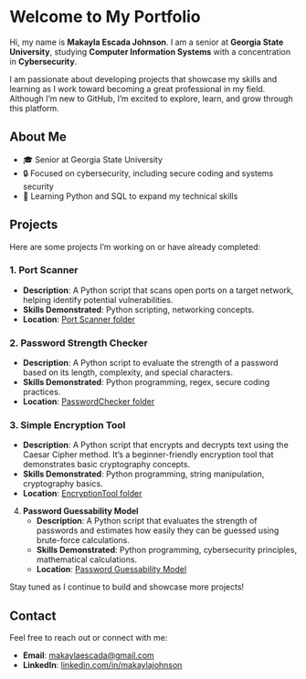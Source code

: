 # Welcome to My Portfolio

Hi, my name is **Makayla Escada Johnson**. I am a senior at **Georgia State University**, studying **Computer Information Systems** with a concentration in **Cybersecurity**. 

I am passionate about developing projects that showcase my skills and learning as I work toward becoming a great professional in my field. Although I’m new to GitHub, I’m excited to explore, learn, and grow through this platform.

## About Me
- 🎓 Senior at Georgia State University
- 🔒 Focused on cybersecurity, including secure coding and systems security
- 🌟 Learning Python and SQL to expand my technical skills

## Projects
Here are some projects I’m working on or have already completed:

### 1. Port Scanner
- **Description**: A Python script that scans open ports on a target network, helping identify potential vulnerabilities.
- **Skills Demonstrated**: Python scripting, networking concepts.
- **Location**: [Port Scanner folder](./Port%20Scanner)

### 2. Password Strength Checker
- **Description**: A Python script to evaluate the strength of a password based on its length, complexity, and special characters.
- **Skills Demonstrated**: Python programming, regex, secure coding practices.
- **Location**: [PasswordChecker folder](./PasswordChecker)

### 3. Simple Encryption Tool
- **Description**: A Python script that encrypts and decrypts text using the Caesar Cipher method. It’s a beginner-friendly encryption tool that demonstrates basic cryptography concepts.
- **Skills Demonstrated**: Python programming, string manipulation, cryptography basics.
- **Location**: [EncryptionTool folder](./EncryptionTool)
4. **Password Guessability Model**
   - **Description**: A Python script that evaluates the strength of passwords and estimates how easily they can be guessed using brute-force calculations.
   - **Skills Demonstrated**: Python programming, cybersecurity principles, mathematical calculations.
   - **Location**: [Password Guessability Model](PasswordGuessabilityModel/password_guessability.py)


Stay tuned as I continue to build and showcase more projects!

## Contact
Feel free to reach out or connect with me:
- **Email**: [makaylaescada@gmail.com](mailto:makaylaescada@gmail.com)
- **LinkedIn**: [linkedin.com/in/makaylajohnson](https://www.linkedin.com/in/johnsonmakayla)

